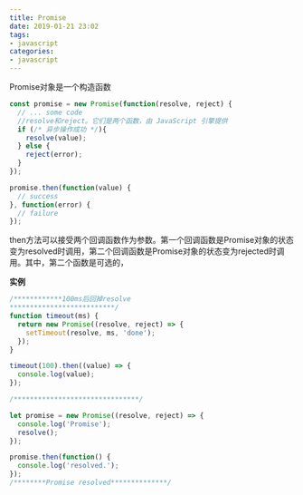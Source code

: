 ```yaml
---
title: Promise
date: 2019-01-21 23:02
tags:
- javascript
categories:
- javascript
---
```


Promise对象是一个构造函数
```javascript
const promise = new Promise(function(resolve, reject) {
  // ... some code
  //resolve和reject。它们是两个函数，由 JavaScript 引擎提供
  if (/* 异步操作成功 */){
    resolve(value);
  } else {
    reject(error);
  }
});

promise.then(function(value) {
  // success
}, function(error) {
  // failure
});
```
then方法可以接受两个回调函数作为参数。第一个回调函数是Promise对象的状态变为resolved时调用，第二个回调函数是Promise对象的状态变为rejected时调用。其中，第二个函数是可选的，

**实例**
```javascript
/************100ms后回掉resolve
**************************/
function timeout(ms) {
  return new Promise((resolve, reject) => {
    setTimeout(resolve, ms, 'done');
  });
}

timeout(100).then((value) => {
  console.log(value);
});

/*******************************/

let promise = new Promise((resolve, reject) => {
  console.log('Promise');
  resolve();
});

promise.then(function() {
  console.log('resolved.');
});
/********Promise resolved**************/
```

